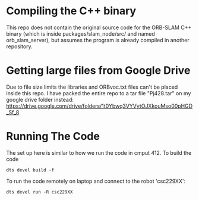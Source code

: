 # Compiling the C++ binary
This repo does not contain the original source code for the ORB-SLAM C++ binary (which is inside packages/slam_node/src/ and named orb_slam_server), but assumes the program is already compiled in another repository.

# Getting large files from Google Drive
Due to file size limits the libraries and ORBvoc.txt files can't be placed inside this repo. I have packed the entire repo to a tar file "Pj428.tar" on my google drive folder instead: https://drive.google.com/drive/folders/1t0Ybwq3VYVytOJXkouMso00pHGD_Sf_8

# Running The Code
The set up here is similar to how we run the code in cmput 412. To build the code
```
dts devel build -f
```
To run the code remotely on laptop and connect to the robot 'csc229XX':
```
dts devel run -R csc229XX
```
